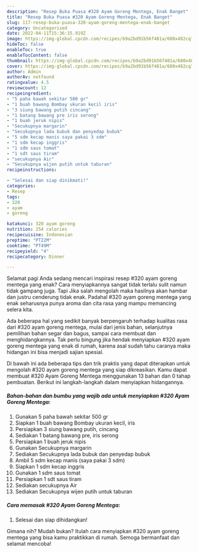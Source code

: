 ```yaml
---
description: "Resep Buka Puasa #320 Ayam Goreng Mentega, Enak Banget"
title: "Resep Buka Puasa #320 Ayam Goreng Mentega, Enak Banget"
slug: 117-resep-buka-puasa-320-ayam-goreng-mentega-enak-banget
category: Uncategorized
date: 2022-04-11T15:36:15.919Z
image: https://img-global.cpcdn.com/recipes/b9a2bd91b56f481a/680x482cq70/320-ayam-goreng-mentega-foto-resep-utama.jpg
hideToc: false
enableToc: true
enableTocContent: false
thumbnail: https://img-global.cpcdn.com/recipes/b9a2bd91b56f481a/680x482cq70/320-ayam-goreng-mentega-foto-resep-utama.jpg
cover: https://img-global.cpcdn.com/recipes/b9a2bd91b56f481a/680x482cq70/320-ayam-goreng-mentega-foto-resep-utama.jpg
author: Admin
authorAv: notfound
ratingvalue: 4.5
reviewcount: 12
recipeingredient:
- "5 paha bawah sekitar 500 gr"
- "1 buah bawang Bombay ukuran kecil iris"
- "3 siung bawang putih cincang"
- "1 batang bawang pre iris serong"
- "1 buah jeruk nipis"
- "Secukupnya margarin"
- "Secukupnya lada bubuk dan penyedap bubuk"
- "5 sdm kecap manis saya pakai 3 sdm"
- "1 sdm kecap inggris"
- "1 sdm saus tomat"
- "1 sdt saus tiram"
- "secukupnya Air"
- "Secukupnya wijen putih untuk taburan"
recipeinstructions:

- "Selesai dan siap dinikmati!"
categories:
- Resep
tags:
- 320
- ayam
- goreng

katakunci: 320 ayam goreng 
nutrition: 254 calories
recipecuisine: Indonesian
preptime: "PT22M"
cooktime: "PT49M"
recipeyield: "4"
recipecategory: Dinner

---
```



Selamat pagi Anda sedang mencari inspirasi resep #320 ayam goreng mentega yang enak? Cara menyiapkannya sangat tidak terlalu sulit namun tidak gampang juga. Tapi Jika salah mengolah maka hasilnya akan hambar dan justru cenderung tidak enak. Padahal #320 ayam goreng mentega yang enak seharusnya punya aroma dan cita rasa yang mampu memancing selera kita.


Ada beberapa hal yang sedikit banyak berpengaruh terhadap kualitas rasa dari #320 ayam goreng mentega, mulai dari jenis bahan, selanjutnya pemilihan bahan segar dan bagus, sampai cara membuat dan menghidangkannya. Tak perlu bingung jika hendak menyiapkan #320 ayam goreng mentega yang enak di rumah, karena asal sudah tahu caranya maka hidangan ini bisa menjadi sajian spesial.




Di bawah ini ada beberapa tips dan trik praktis yang dapat diterapkan untuk mengolah #320 ayam goreng mentega yang siap dikreasikan. Kamu dapat membuat #320 Ayam Goreng Mentega menggunakan 13 bahan dan 0 tahap pembuatan. Berikut ini langkah-langkah dalam menyiapkan hidangannya.

<!--inarticleads1-->

##### Bahan-bahan dan bumbu yang wajib ada untuk menyiapkan #320 Ayam Goreng Mentega:

1. Gunakan 5 paha bawah sekitar 500 gr
1. Siapkan 1 buah bawang Bombay ukuran kecil, iris
1. Persiapkan 3 siung bawang putih, cincang
1. Sediakan 1 batang bawang pre, iris serong
1. Persiapkan 1 buah jeruk nipis
1. Gunakan Secukupnya margarin
1. Sediakan Secukupnya lada bubuk dan penyedap bubuk
1. Ambil 5 sdm kecap manis (saya pakai 3 sdm)
1. Siapkan 1 sdm kecap inggris
1. Gunakan 1 sdm saus tomat
1. Persiapkan 1 sdt saus tiram
1. Sediakan secukupnya Air
1. Sediakan Secukupnya wijen putih untuk taburan




<!--inarticleads2-->

##### Cara memasak #320 Ayam Goreng Mentega:


1. Selesai dan siap dihidangkan!



Gimana nih? Mudah bukan? Itulah cara menyiapkan #320 ayam goreng mentega yang bisa kamu praktikkan di rumah. Semoga bermanfaat dan selamat mencoba!

